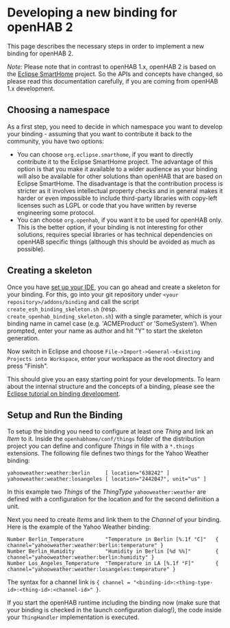 # Developing a new binding for openHAB 2

This page describes the necessary steps in order to implement a new binding for openHAB 2.

_Note:_ Please note that in contrast to openHAB 1.x, openHAB 2 is based on the [Eclipse SmartHome](http://eclipse.org/smarthome/) project. So the APIs and concepts have changed, so please read this documentation carefully, if you are coming from openHAB 1.x development.

## Choosing a namespace

As a first step, you need to decide in which namespace you want to develop your binding - assuming that you want to contribute it back to the community, you have two options:

* You can choose `org.eclipse.smarthome`, if you want to directly contribute it to the Eclipse SmartHome project. The advantage of this option is that you make it available to a wider audience as your binding will also be available for other solutions than openHAB that are based on Eclipse SmartHome. The disadvantage is that the contribution process is stricter as it involves intellectual property checks and in general makes it harder or even impossible to include third-party libraries with copy-left licenses such as LGPL or code that you have written by reverse engineering some protocol.
* You can choose `org.openhab`, if you want it to be used for openHAB only. This is the better option, if your binding is not interesting for other solutions, requires special libraries or has technical dependencies on openHAB specific things (although this should be avoided as much as possible).

## Creating a skeleton

Once you have [set up your IDE](ide.md), you can go ahead and create a skeleton for your binding. For this, go into your git repository under `<your repository>/addons/binding` and call the script `create_esh_binding_skeleton.sh` (resp. `create_openhab_binding_skeleton.sh`) with a single parameter, which is your binding name in camel case (e.g. 'ACMEProduct' or 'SomeSystem'). When prompted, enter your name as author and hit "Y" to start the skeleton generation.

Now switch in Eclipse and choose `File->Import->General->Existing Projects into Workspace`, enter your workspace as the root directory and press "Finish".

This should give you an easy starting point for your developments. To learn about the internal structure and the concepts of a binding, please see the [Eclipse tutorial on binding development](https://github.com/eclipse/smarthome/blob/master/docs/sources/howtos/bindings.md).

## Setup and Run the Binding

To setup the binding you need to configure at least one *Thing* and link an *Item* to it. Inside the `openhabhome/conf/things` folder of the distribution project you can define and configure *Things* in file with a `*.things` extensions. The following file defines two things for the Yahoo Weather binding:

```
yahooweather:weather:berlin     [ location="638242" ]
yahooweather:weather:losangeles [ location="2442047", unit="us" ]
```

In this example two *Things* of the *ThingType* `yahooweather:weather` are defined with a configuration for the location and for the second definition a unit.

Next you need to create *Items* and link them to the *Channel* of your binding. Here is the example of the Yahoo Weather binding:

```
Number Berlin_Temperature       "Temperature in Berlin [%.1f °C]"   { channel="yahooweather:weather:berlin:temperature" }
Number Berlin_Humidity          "Humidity in Berlin [%d %%]"        { channel="yahooweather:weather:berlin:humidity" }
Number Los_Angeles_Temperature  "Temperature in LA [%.1f °F]"       { channel="yahooweather:weather:losangeles:temperature" }
```

The syntax for a channel link is `{ channel = "<binding-id>:<thing-type-id>:<thing-id>:<channel-id>" }`.

If you start the openHAB runtime including the binding now (make sure that your binding is checked in the launch configuration dialog!), the code inside your `ThingHandler` implementation is executed.
